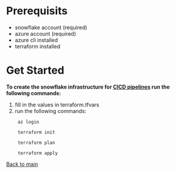 # Prerequisits
- snowflake account (required)
- azure account (required)
- azure cli installed
- terraform installed

# Get Started
**To create the snowflake infrastructure for [CICD pipelines][1] run the following commands:**
1. fill in the values in terraform.tfvars
2. run the following commands:
   ```
    az login

    terraform init

    terraform plan
    
    terraform apply
   ```

[Back to main][2]

[1]: https://github.com/Philipeace/cloudsolutions/tree/main/azure
[2]: https://github.com/Philipeace/cloudsolutions/tree/main/